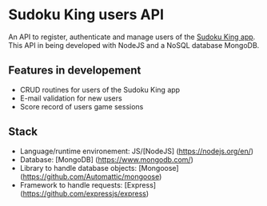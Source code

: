 # Sudoku King users API
An API to register, authenticate and manage users of the [Sudoku King app](https://github.com/marcus-castanho/sudokuking). This API in being developed with NodeJS and a NoSQL database MongoDB.

## Features in developement
- CRUD routines for users of the Sudoku King app
- E-mail validation for new users
- Score record of users game sessions

## Stack
- Language/runtime environement: JS/[NodeJS] (https://nodejs.org/en/)
- Database: [MongoDB] (https://www.mongodb.com/)
- Library to handle database objects: [Mongoose] (https://github.com/Automattic/mongoose)
- Framework to handle requests: [Express] (https://github.com/expressjs/express)